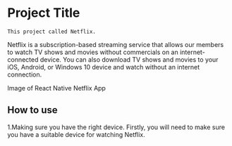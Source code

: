 
# Project Title
  
    This project called Netflix.
Netflix is a subscription-based streaming service that allows our members to watch TV shows and movies without commercials on an internet-connected device. You can also download TV shows and movies to your iOS, Android, or Windows 10 device and watch without an internet connection.


Image of React Native Netflix App



 






## How to use

   1.Making sure you have the right device. Firstly, you will need to make sure you have a suitable device for watching Netflix. 